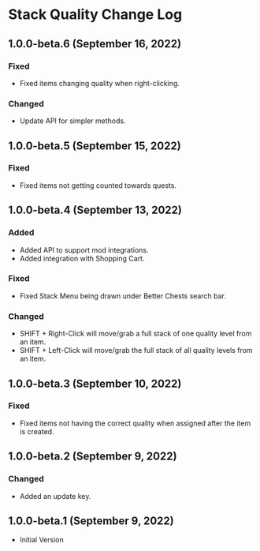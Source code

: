 ﻿# Stack Quality Change Log

## 1.0.0-beta.6 (September 16, 2022)

### Fixed

* Fixed items changing quality when right-clicking.

### Changed

* Update API for simpler methods.

## 1.0.0-beta.5 (September 15, 2022)

### Fixed

* Fixed items not getting counted towards quests.

## 1.0.0-beta.4 (September 13, 2022)

### Added

* Added API to support mod integrations.
* Added integration with Shopping Cart.

### Fixed

* Fixed Stack Menu being drawn under Better Chests search bar.

### Changed

* SHIFT + Right-Click will move/grab a full stack of one quality level from an item.
* SHIFT + Left-Click will move/grab the full stack of all quality levels from an item.

## 1.0.0-beta.3 (September 10, 2022)

### Fixed

* Fixed items not having the correct quality when assigned after the item is created.

## 1.0.0-beta.2 (September 9, 2022)

### Changed

* Added an update key.

## 1.0.0-beta.1 (September 9, 2022)

* Initial Version